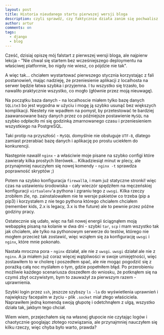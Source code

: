 ```yaml
---
layout: post
title: Historia nieudanego startu pierwszej wersji bloga
description: czyli sprawdź, czy faktycznie działa zanim się pochwalisz ;)
author: artur
comments: on
tags:
  - django
  - blog
---
```


Cześć, dzisiaj opiszę mój falstart z pierwszej wersji bloga, ale najpierw lekcja - 
"Nie chwal się startem bez wcześniejszego deploymentu na właściwej platformie,
 bo nigdy nie wiesz, co pójdzie nie tak".


A więc tak... chciałem wystartować pierwszego stycznia korzystając z fali postanowień, 
mając nadzieję, że przeniesienie aplikacji z localhosta na serwer będzie łatwa szybka i przyjemna.
I tu wszystko się trzasło, bo nawaliło praktycznie wszystko, co mogło (głównie przez moją nieuwagę).

Na początku baza danych - na localhoscie miałem tylko bazę danych `SQLite3` 
bo jest wygodna w użyciu i mogę ją szybko usunąć bez większych komplikacji. 
Niestety nie wpadłem na pomysł, by przetestować te bardziej zaawansowane bazy danych 
przez co późniejsze postawienie `MySQL` na szybko odpłaciło mi się godzinką 
zmarnowanego czasu i przeniesieniem wszystkiego na PostgreSQL.

Taki protip na przyszłość - `MySQL` domyślnie nie obsługuje `UTF-8`, dlatego zamiast 
przerabiać bazę danych i aplikację po prostu uciekłem do konkurencji.


Następnie nawalił `nginx` - a właściwie moje pisane na szybko configi które 
zawierały kilka prostych literówek... Kilkadziesiąt minut w plecy, ale przynajmniej 
nauczyłem się nowej komendy - `nginx -t` sprawdza poprawność skryptów ;)


Potem na szybko konfiguracja `firewall`a, i mam już statyczne stronki! więc czas 
na ustawieniu środowiska - cały wieczór spędziłem na męczeńskiej konfiguracji 
`virtualenv`'a pythona i zgraniu tego z `uwsgi`. Kilka rzeczy zrobiłem źle, 
np. zainstalowałem nie te wersje pakietów co trzeba (pip a pip3) i korzystałem z 
nie tego pythona którego chciałem chciałem (remember kids, 2.x is legacy, 3.x is the future)
ale to pewnie przez późne godziny pracy.


Ostatecznie się udało, więc na fali nowej energii ściągnąłem moją webappkę pisaną na 
kolanie w dwa dni - szybki `tar`, `scp` i mam wszystko tak jak chciałem, ale tylko 
na pythonowym serwerze do testów, którego nie mogłem przecież tak zostawić, więc 
wziąłem się za konfigurację `uwsgi` i `nginx`, które mnie pokonało.


Nastała mroczna pora - `nginx` działał, ale nie z `uwsgi`. `uwsgi` działał ale nie z `nginx`.
A ja miałem już coraz więcej wątpliwości w swoje umiejętności, więc zostawiłem to w cholerę 
i poszedłem spać, ale nie mogąc pogodzić się z porażką całą noc myślałem o tym, 
gdzie popełniłem błąd. Po przerobieniu możliwie każdego scenariusza doszedłem do wniosku, 
że potknąłem się na czymś zbyt oczywistym, bym to zauważył za pierwszym razem - uprawnienia.


Szybki login przez `ssh`, jeszcze szybszy `ls -la` do wyświetlenia uprawnień i największy 
facepalm w życiu - plik `.socket` miał złego właściciela. Naprawiłem jedną komendą 
swoją głupotę i odetchnąłem z ulgą, wszystko działa tak, jakbym tego chciał.

Wiem wiem, przejechałem się na własnej głupocie nie czytając logów i chaotycznie 
googlając złotego rozwiązania, ale przynajmniej nauczyłem się kilku rzeczy, 
więc chyba było warto, prawda?
